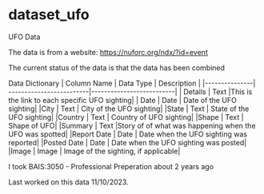 # dataset_ufo
UFO Data

The data is from a website: https://nuforc.org/ndx/?id=event

The current status of the data is that the data has been combined

Data Dictionary
| Column Name   | Data Type                | Description              |
|---------------| -------------------------|--------------------------|
| Details       | Text                     |This is the link to each specific UFO sighting|
| Date          | Date                     | Date of the UFO sighting|
|City           | Text                     | City of the UFO sighting|
|State          | Text                     | State of the UFO sighting|
|Country        | Text                     | Country of UFO sighting|
|Shape          | Text                     | Shape of UFO|
|Summary        | Text                     |Story of of what was happening when the UFO was spotted|
|Report Date    | Date                     | Date when the UFO sighting was reported|
|Posted Date    | Date                     | Date when the UFO sighting was posted|
|Image          | Image                    | Image of the sighting, if applicable|


I took BAIS:3050 - Professional Preperation about 2 years ago


Last worked on this data 11/10/2023. 
